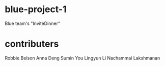# blue-project-1
Blue team's "InviteDinner"
# contributers
Robbie Belson
Anna Deng
Sumin You
Lingyun Li
Nachammai Lakshmanan
